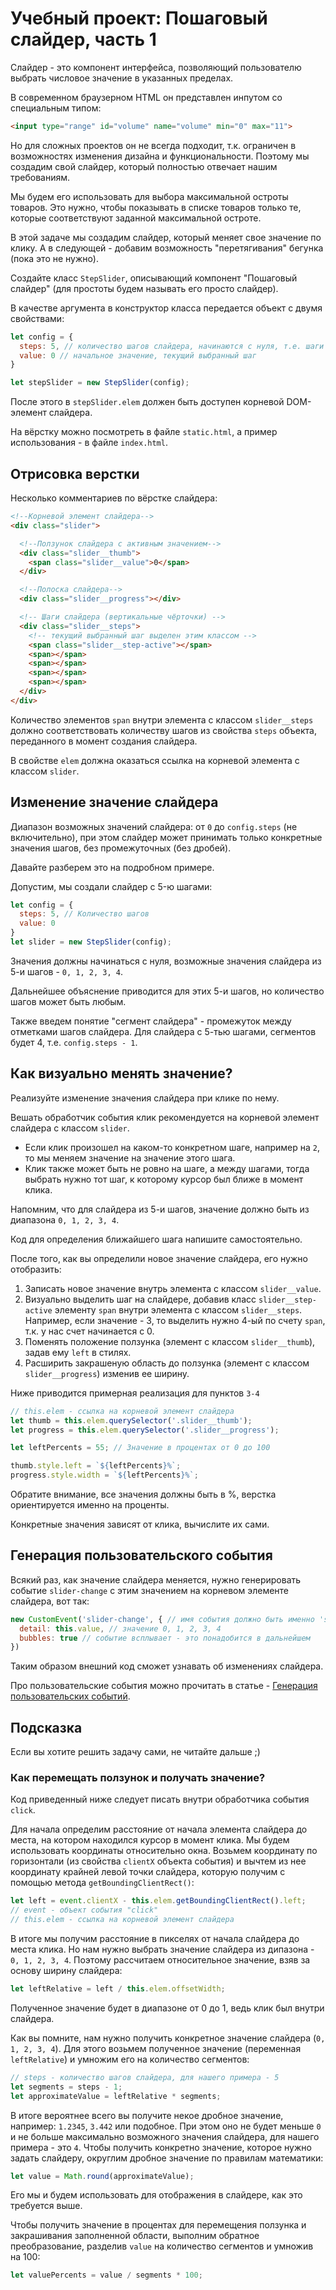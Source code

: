 # Учебный проект: Пошаговый слайдер, часть 1

Слайдер - это компонент интерфейса, позволяющий пользователю выбрать числовое значение в указанных пределах.

В современном браузерном HTML он представлен инпутом со специальным типом:

```html
<input type="range" id="volume" name="volume" min="0" max="11">
```

Но для сложных проектов он не всегда подходит, т.к. ограничен в возможностях изменения дизайна и функциональности. Поэтому мы создадим свой слайдер, который полностью отвечает нашим требованиям.

Мы будем его использовать для выбора максимальной остроты товаров. Это нужно, чтобы показывать в списке товаров только те, которые соответствуют заданной максимальной остроте.

В этой задаче мы создадим слайдер, который меняет свое значение по клику. А в следующей - добавим возможность "перетягивания" бегунка (пока это не нужно). 

Cоздайте класс `StepSlider`, описывающий компонент "Пошаговый слайдер" (для простоты будем называть его просто слайдер).

В качестве аргумента в конструктор класса передается объект с двумя свойствами:

```js
let config = {
  steps: 5, // количество шагов слайдера, начинаются с нуля, т.е. шаги в этом случае будут 0-1-2-3-4
  value: 0 // начальное значение, текущий выбранный шаг
}

let stepSlider = new StepSlider(config);
```

После этого в `stepSlider.elem` должен быть доступен корневой DOM-элемент слайдера. 

На вёрстку можно посмотреть в файле `static.html`, а пример использования - в файле `index.html`.

## Отрисовка верстки

Несколько комментариев по вёрстке слайдера:

```html
<!--Корневой элемент слайдера-->
<div class="slider">

  <!--Ползунок слайдера с активным значением-->
  <div class="slider__thumb">
    <span class="slider__value">0</span>
  </div>

  <!--Полоска слайдера-->
  <div class="slider__progress"></div>

  <!-- Шаги слайдера (вертикальные чёрточки) -->
  <div class="slider__steps">
    <!-- текущий выбранный шаг выделен этим классом -->
    <span class="slider__step-active"></span>
    <span></span>
    <span></span>
    <span></span>
    <span></span>
  </div>
</div>
```

Количество элементов `span` внутри элемента с классом `slider__steps` должно соответствовать количеству шагов из свойства `steps` объекта, переданного в момент создания слайдера.

В свойстве `elem` должна оказаться ссылка на корневой элемента с классом `slider`.

## Изменение значение слайдера

Диапазон возможных значений слайдера: от `0` до `config.steps` (не включительно), при этом слайдер может принимать только конкретные значения шагов, без промежуточных (без дробей). 

Давайте разберем это на подробном примере. 

Допустим, мы создали слайдер c 5-ю шагами:

```js
let config = {
  steps: 5, // Количество шагов
  value: 0
}
let slider = new StepSlider(config);
```

Значения должны начинаться с нуля, возможные значения слайдера из 5-и шагов - `0, 1, 2, 3, 4`. 

Дальнейшее объяснение приводится для этих 5-и шагов, но количество шагов может быть любым.

Также введем понятие "сегмент слайдера" - промежуток между отметками шагов слайдера. Для слайдера с 5-тью шагами, сегментов будет 4, т.е. `config.steps - 1`.

## Как визуально менять значение?

Реализуйте изменение значения слайдера при клике по нему.

Вешать обработчик события клик рекомендуется на корневой элемент слайдера с классом `slider`. 

- Если клик произошел на каком-то конкретном шаге, например на `2`, то мы меняем значение на значение этого шага. 
- Клик также может быть не ровно на шаге, а между шагами, тогда выбрать нужно тот шаг, к которому курсор был ближе в момент клика.

Напомним, что для слайдера из 5-и шагов, значение должно быть из диапазона `0, 1, 2, 3, 4`.

Код для определения ближайшего шага напишите самостоятельно.

После того, как вы определили новое значение слайдера, его нужно отобразить:

1. Записать новое значение внутрь элемента с классом `slider__value`.
2. Визуально выделить шаг на слайдере, добавив класс `slider__step-active` элементу `span` внутри элемента с классом `slider__steps`. Например, если значение - 3, то выделить нужно 4-ый по счету `span`, т.к. у нас счет начинается с 0.
3. Поменять положение ползунка (элемент с классом `slider__thumb`), задав ему `left` в стилях.
4. Расширить закрашеную область до ползунка (элемент с классом `slider__progress`) изменив ее ширину. 

Ниже приводится примерная реализация для пунктов `3-4`

```js
// this.elem - ссылка на корневой элемент слайдера
let thumb = this.elem.querySelector('.slider__thumb');
let progress = this.elem.querySelector('.slider__progress');

let leftPercents = 55; // Значение в процентах от 0 до 100

thumb.style.left = `${leftPercents}%`;
progress.style.width = `${leftPercents}%`;
```

Обратите внимание, все значения должны быть в %, верстка ориентируется именно на проценты. 

Конкретные значения зависят от клика, вычислите их сами.

## Генерация пользовательского события

Всякий раз, как значение слайдера меняется, нужно генерировать событие `slider-change` с этим значением на корневом элементе слайдера, вот так:

```js
new CustomEvent('slider-change', { // имя события должно быть именно 'slider-change'
  detail: this.value, // значение 0, 1, 2, 3, 4
  bubbles: true // событие всплывает - это понадобится в дальнейшем
})
```

Таким образом внешний код сможет узнавать об изменениях слайдера.

Про пользовательские события можно прочитать в статье - [Генерация пользовательских событий](https://learn.javascript.ru/dispatch-events).

## Подсказка

Если вы хотите решить задачу сами, не читайте дальше ;)

### Как перемещать ползунок и получать значение?

Код приведенный ниже следует писать внутри обработчика события `click`.

Для начала определим расстояние от начала элемента слайдера до места, на котором находился курсор в момент клика. Мы будем использовать координаты относительно окна. Возьмем координату по горизонтали (из свойства `clientX` объекта события) и вычтем из нее координату крайней левой точки слайдера, которую получим с помощью метода `getBoundingClientRect()`:

```js
let left = event.clientX - this.elem.getBoundingClientRect().left; 
// event - объект события "click"
// this.elem - ссылка на корневой элемент слайдера
```

В итоге мы получим расстояние в пикселях от начала слайдера до места клика. Но нам нужно выбрать значение слайдера из дипазона - `0, 1, 2, 3, 4`. Поэтому рассчитаем относительное значение, взяв за основу ширину слайдера: 

```js
let leftRelative = left / this.elem.offsetWidth;
```
Полученное значение будет в диапазоне от 0 до 1, ведь клик был внутри слайдера.

Как вы помните, нам нужно получить конкретное значение слайдера (`0, 1, 2, 3, 4`). Для этого возьмем полученное значение (переменная `leftRelative`) и умножим его на количество сегментов:

```js
// steps - количество шагов слайдера, для нашего примера - 5
let segments = steps - 1;
let approximateValue = leftRelative * segments;
```

В итоге вероятнее всего вы получите некое дробное значение, например: `1.2345`, `3.442` или подобное. При этом оно не будет меньше `0` и не больше максимально возможного значения слайдера, для нашего примера - это `4`. Чтобы получить конкретно значение, которое нужно задать слайдеру, округлим дробное значение по правилам математики:

```js
let value = Math.round(approximateValue);
```

Его мы и будем использовать для отображения в слайдере, как это требуется выше.

Чтобы получить значение в процентах для перемещения ползунка и закрашивания заполненной области, выполним обратное преобразование, разделив `value` на количество сегментов и умножив на 100:

```js
let valuePercents = value / segments * 100;
```
